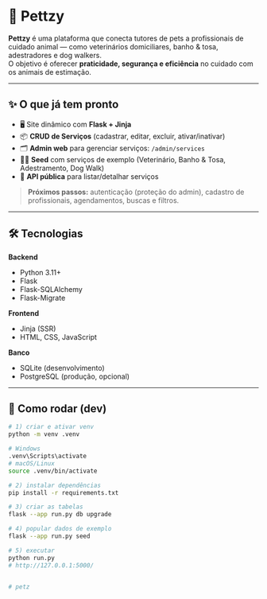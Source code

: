# 🐾 Pettzy

**Pettzy** é uma plataforma que conecta tutores de pets a profissionais de cuidado animal — como veterinários domiciliares, banho & tosa, adestradores e dog walkers.  
O objetivo é oferecer **praticidade, segurança e eficiência** no cuidado com os animais de estimação.

---

## ✨ O que já tem pronto

- 🖥️ Site dinâmico com **Flask + Jinja**  
- 📦 **CRUD de Serviços** (cadastrar, editar, excluir, ativar/inativar)  
- 🗂️ **Admin web** para gerenciar serviços: `/admin/services`  
- 🧑‍🍳 **Seed** com serviços de exemplo (Veterinário, Banho & Tosa, Adestramento, Dog Walk)  
- 🔌 **API pública** para listar/detalhar serviços  

> **Próximos passos:** autenticação (proteção do admin), cadastro de profissionais, agendamentos, buscas e filtros.

---

## 🛠️ Tecnologias

**Backend**
- Python 3.11+  
- Flask  
- Flask-SQLAlchemy  
- Flask-Migrate  

**Frontend**
- Jinja (SSR)  
- HTML, CSS, JavaScript  

**Banco**
- SQLite (desenvolvimento)  
- PostgreSQL (produção, opcional)  

---

## 🚀 Como rodar (dev)

```bash
# 1) criar e ativar venv
python -m venv .venv

# Windows
.venv\Scripts\activate
# macOS/Linux
source .venv/bin/activate

# 2) instalar dependências
pip install -r requirements.txt

# 3) criar as tabelas
flask --app run.py db upgrade

# 4) popular dados de exemplo
flask --app run.py seed

# 5) executar
python run.py
# http://127.0.0.1:5000/ 


#   p e t z  
 